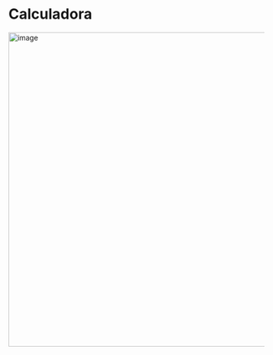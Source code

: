 # Calculadora

<img width="1366" height="619" alt="image" src="https://github.com/user-attachments/assets/bdc6662b-1e7a-4873-b23e-39557165140d" />
